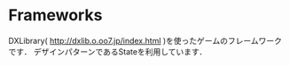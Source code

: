 # Frameworks
DXLibrary( http://dxlib.o.oo7.jp/index.html )を使ったゲームのフレームワークです．
デザインパターンであるStateを利用しています．
